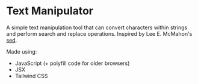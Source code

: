 # Text Manipulator

A simple text manipulation tool that can convert characters within strings and perform search and replace operations. Inspired by Lee E. McMahon's [sed](https://en.wikipedia.org/wiki/Sed).

Made using:
- JavaScript (+ polyfill code for older browsers)
- JSX
- Tailwind CSS
